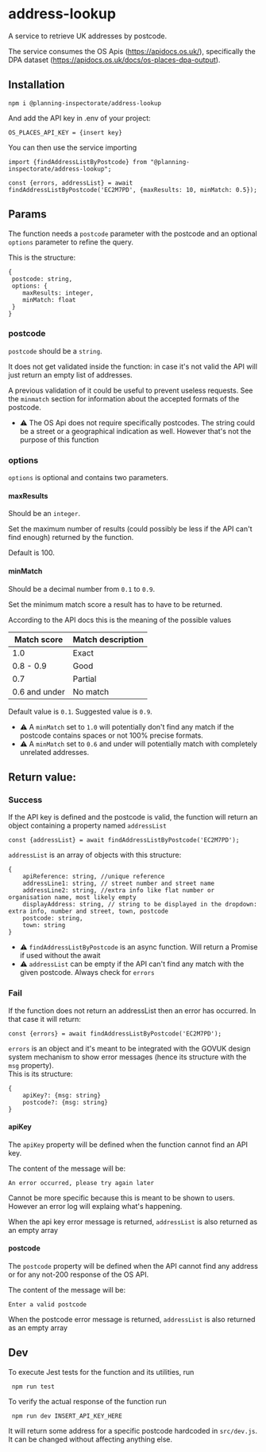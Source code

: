 # address-lookup

A service to retrieve UK addresses by postcode.

The service consumes the OS Apis (https://apidocs.os.uk/), specifically the DPA dataset (https://apidocs.os.uk/docs/os-places-dpa-output).

## Installation

```
npm i @planning-inspectorate/address-lookup
```

And add the API key in  .env of your project:
```
OS_PLACES_API_KEY = {insert key}
```
You can then use the service importing
```
import {findAddressListByPostcode} from "@planning-inspectorate/address-lookup";
    
const {errors, addressList} = await findAddressListByPostcode('EC2M7PD', {maxResults: 10, minMatch: 0.5});
```

## Params
The function needs a `postcode` parameter with the postcode and an optional `options` parameter to refine the query.

This is the structure:

```
{
 postcode: string, 
 options: {
    maxResults: integer, 
    minMatch: float
 }
}
```
### postcode
`postcode` should be a ``string``.

It does not get validated inside the function: in case it's not valid the API will just return an empty list of addresses.

A previous validation of it could be useful to prevent useless requests. See the `minmatch` section for information about the accepted formats of the postcode.


- ⚠️ The OS Api does not require specifically postcodes. The string could be a street or a geographical indication as well. However that's not the purpose of this function

### options
`options` is optional and contains two parameters.
#### maxResults
Should be an `integer`.

Set the maximum number of results (could possibly be less if the API can't find enough) returned by the function.

Default is 100.

#### minMatch
Should be a decimal number from `0.1` to `0.9`.

Set the minimum match score a result has to have to be returned.

According to the API docs this is the meaning of the possible values


| Match score   | Match description |
|---------------|-------------------|
| 1.0           | Exact             |
| 0.8 - 0.9     | Good              |
| 0.7           | Partial           |
| 0.6 and under | No match          |

Default value is `0.1`. Suggested value is `0.9`.

- ⚠️ A `minMatch` set to `1.0` will potentially don't find any match if the postcode contains spaces or not 100% precise formats. 
- ⚠️ A `minMatch` set to `0.6` and under will potentially match with completely unrelated addresses.



## Return value:

### Success
If the API key is defined and the postcode is valid, the function will return an object containing a property named ``addressList``
```
const {addressList} = await findAddressListByPostcode('EC2M7PD');
```
``addressList`` is an array of objects with this structure:
```
{
    apiReference: string, //unique reference
    addressLine1: string, // street number and street name
    addressLine2: string, //extra info like flat number or organisation name, most likely empty
    displayAddress: string, // string to be displayed in the dropdown: extra info, number and street, town, postcode
    postcode: string,
    town: string
}
```
- ⚠️ ``findAddressListByPostcode`` is an async function. Will return a Promise if used without the await
- ⚠️ ``addressList`` can be empty if the API can't find any match with the given postcode. Always check for `errors`

### Fail
If the function does not return an addressList then an error has occurred. In that case it will return:
```
const {errors} = await findAddressListByPostcode('EC2M7PD');
```

``errors`` is an object and it's meant to be integrated with the GOVUK design system mechanism to show error messages (hence its structure with the `msg` property).  
This is its structure:
```
{
    apiKey?: {msg: string}
    postcode?: {msg: string}
}
```

 #### apiKey
The `apiKey` property will be defined when the function cannot find an API key.

The content of the message will be:

``An error occurred, please try again later``

Cannot be more specific because this is meant to be shown to users. However an error log will explaing what's happening.

When the api key error message is returned, ``addressList`` is also returned as an empty array
#### postcode

The `postcode` property will be defined when the API cannot find any address or for any not-200 response of the OS API.


The content of the message will be:

``Enter a valid postcode``

 When the postcode error message is returned, ``addressList`` is also returned as an empty array


## Dev

To execute Jest tests for the function and its utilities, run 

`` npm run test``

To verify the actual response of the function run

`` npm run dev INSERT_API_KEY_HERE``

It will return some address for a specific postcode hardcoded in `src/dev.js`.
It can be changed without affecting anything else.